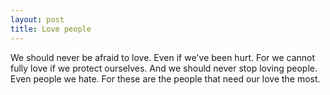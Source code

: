 ```yaml
---
layout: post
title: Love people
---
```


We should never be afraid to love. Even if we've been hurt. For we cannot fully love if we protect ourselves. And we should never stop loving people. Even people we hate. For these are the people that need our love the most.
